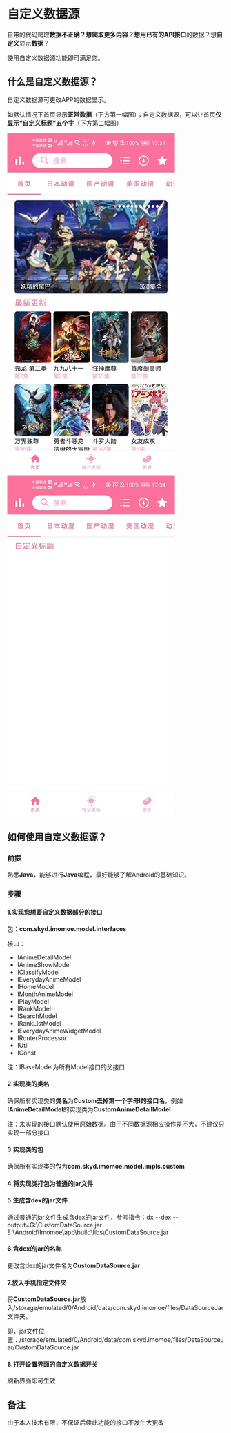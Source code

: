 # 自定义数据源

自带的代码爬取**数据不正确？**想爬取**更多内容？**想用已有的**API接口**的数据？想**自定义**显示**数据**？

使用自定义数据源功能即可满足您。

## 什么是自定义数据源？

自定义数据源可更改APP的数据显示。

如默认情况下首页显示**正常数据**（下方第一幅图）；自定义数据源，可以让首页**仅显示“自定义标题”五个字**（下方第二幅图）

![main](image/normal.jpg) ![main](image/customdatasource.jpg)

## 如何使用自定义数据源？

### 前提

熟悉**Java**，能够进行**Java**编程，最好能够了解Android的基础知识。

### 步骤

#### 1.实现您想要自定义数据部分的接口

包：**com.skyd.imomoe.model.interfaces**

接口：

- IAnimeDetailModel
- IAnimeShowModel
- IClassifyModel
- IEverydayAnimeModel
- IHomeModel
- IMonthAnimeModel
- IPlayModel
- IRankModel
- ISearchModel
- IRankListModel
- IEverydayAnimeWidgetModel
- IRouterProcessor
- IUtil
- IConst

注：IBaseModel为所有Model接口的父接口

#### 2.实现类的类名

确保所有实现类的**类名**为**Custom去掉第一个字母I的接口名**，例如**IAnimeDetailModel**的实现类为**CustomAnimeDetailModel**

注：未实现的接口默认使用原始数据。由于不同数据源相应操作差不大，不建议只实现一部分接口

#### 3.实现类的包

确保所有实现类的**包**为**com.skyd.imomoe.model.impls.custom**

#### 4.将实现类打包为普通的jar文件

#### 5.生成含dex的jar文件

通过普通的jar文件生成含dex的jar文件，参考指令：dx --dex --output=G:\CustomDataSource.jar E:\Android\Imomoe\app\build\libs\CustomDataSource.jar

#### 6.含dex的jar的名称

更改含dex的jar文件名为**CustomDataSource.jar**

#### 7.放入手机指定文件夹

将**CustomDataSource.jar**放入/storage/emulated/0/Android/data/com.skyd.imomoe/files/DataSourceJar文件夹。

即，jar文件位置：/storage/emulated/0/Android/data/com.skyd.imomoe/files/DataSourceJar/CustomDataSource.jar

#### 8.打开设置界面的自定义数据开关

刷新界面即可生效

## 备注

由于本人技术有限，不保证后续此功能的接口不发生大更改